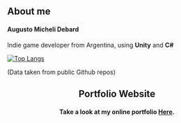 ## About me

#### Augusto Micheli Debard
Indie game developer from Argentina, using **Unity** and **C#**

[![Top Langs](https://github-readme-stats.vercel.app/api/top-langs/?username=svartskogen&layout=compact)](https://github.com/anuraghazra/github-readme-stats)

(Data taken from public Github repos)

<h2 align="center">Portfolio Website</h2>
<h4 align="center">Take a look at my online portfolio <a href="https://svartskogen.github.io/" target="_blank">Here</a>.</h4>

<!--
<h2 align="center">Projects</h2>
<p align="center">Take a look at my personal, open or commercial projects.</p>
<!--
| <a href="link" target="_blank">**Chime**</a> | <a href="link2" target="_blank">**Artifact Repo**</a> |
| :---: | :---: | 
| <img align='center' src='chimePath' height='100px'> | <img align='center' src='ArtifactImgPath' height='100px'> |
| <a href="link" target="_blank">Spanish Unity Tutorials</a> | <a href="link2" target="_blank">Game made for Ludum Dare 46</a> |


<h2 align="center">Contact and Social Media</h2>

#### [Email Contact](mailto:amichelidebard@gmail.com)

#### [Personal Twitter](https://twitter.com/Svartskogen)

#### [itch.io Profile](https://svartskogen.itch.io/)

<h2 align="center">Pinned Repositories</h2>


<!--Data<!--

<!--
**Svartskogen/Svartskogen** is a ✨ _special_ ✨ repository because its `README.md` (this file) appears on your GitHub profile.

Here are some ideas to get you started:

- 🔭 I’m currently working on ...
- 🌱 I’m currently learning ...
- 👯 I’m looking to collaborate on ...
- 🤔 I’m looking for help with ...
- 💬 Ask me about ...
- 📫 How to reach me: ...
- 😄 Pronouns: ...
- ⚡ Fun fact: ...
-->
